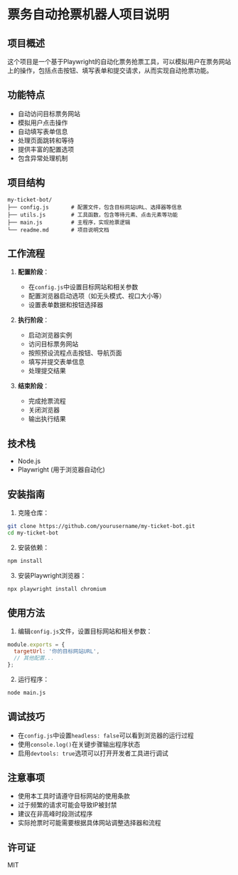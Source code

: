 # 票务自动抢票机器人项目说明

## 项目概述

这个项目是一个基于Playwright的自动化票务抢票工具，可以模拟用户在票务网站上的操作，包括点击按钮、填写表单和提交请求，从而实现自动抢票功能。

## 功能特点

- 自动访问目标票务网站
- 模拟用户点击操作
- 自动填写表单信息
- 处理页面跳转和等待
- 提供丰富的配置选项
- 包含异常处理机制

## 项目结构

```
my-ticket-bot/
├── config.js       # 配置文件，包含目标网站URL、选择器等信息
├── utils.js        # 工具函数，包含等待元素、点击元素等功能
├── main.js         # 主程序，实现抢票逻辑
└── readme.md       # 项目说明文档
```

## 工作流程

1. **配置阶段**：
   - 在`config.js`中设置目标网站和相关参数
   - 配置浏览器启动选项（如无头模式、视口大小等）
   - 设置表单数据和按钮选择器

2. **执行阶段**：
   - 启动浏览器实例
   - 访问目标票务网站
   - 按照预设流程点击按钮、导航页面
   - 填写并提交表单信息
   - 处理提交结果

3. **结束阶段**：
   - 完成抢票流程
   - 关闭浏览器
   - 输出执行结果

## 技术栈

- Node.js
- Playwright (用于浏览器自动化)

## 安装指南

1. 克隆仓库：
```bash
git clone https://github.com/yourusername/my-ticket-bot.git
cd my-ticket-bot
```

2. 安装依赖：
```bash
npm install
```

3. 安装Playwright浏览器：
```bash
npx playwright install chromium
```

## 使用方法

1. 编辑`config.js`文件，设置目标网站和相关参数：
```javascript
module.exports = {
  targetUrl: '你的目标网站URL',
  // 其他配置...
};
```

2. 运行程序：
```bash
node main.js
```

## 调试技巧

- 在`config.js`中设置`headless: false`可以看到浏览器的运行过程
- 使用`console.log()`在关键步骤输出程序状态
- 启用`devtools: true`选项可以打开开发者工具进行调试

## 注意事项

- 使用本工具时请遵守目标网站的使用条款
- 过于频繁的请求可能会导致IP被封禁
- 建议在非高峰时段测试程序
- 实际抢票时可能需要根据具体网站调整选择器和流程


## 许可证

MIT
